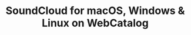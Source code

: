---
name: SoundCloud
category: Music
title: 'SoundCloud for macOS, Windows & Linux on WebCatalog'
key: soundcloud
fullUrl: 'https://soundcloud.com'
hostname: soundcloud.com

---